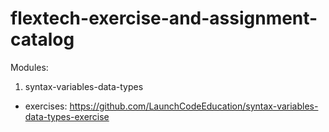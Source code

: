 # flextech-exercise-and-assignment-catalog

Modules:
1. syntax-variables-data-types
  * exercises: https://github.com/LaunchCodeEducation/syntax-variables-data-types-exercise
